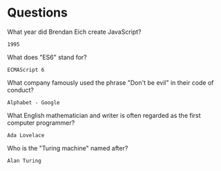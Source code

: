 # Questions

What year did Brendan Eich create JavaScript?

```
1995
```

What does "ES6" stand for?

```
ECMAScript 6
```

What company famously used the phrase "Don't be evil" in their code of conduct?

```
Alphabet - Google 
```

What English mathematician and writer is often regarded as the first computer programmer?

```
Ada Lovelace 
```

Who is the "Turing machine" named after?

```
Alan Turing
```
